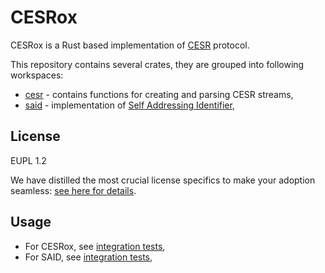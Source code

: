 # CESRox
CESRox is a Rust based implementation of [CESR](https://weboftrust.github.io/ietf-cesr/draft-ssmith-cesr.html) protocol.

This repository contains several crates, they are grouped into following workspaces:
- [cesr](https://github.com/THCLab/cesrox/tree/master/cesr) - contains functions for creating and parsing CESR streams,
- [said](https://github.com/THCLab/cesrox/tree/master/said) - implementation of [Self Addressing Identifier](https://weboftrust.github.io/ietf-said/draft-ssmith-said.html),

## License

EUPL 1.2 

We have distilled the most crucial license specifics to make your adoption seamless: [see here for details](https://github.com/THCLab/licensing).

## Usage

- For CESRox, see [integration tests](https://github.com/THCLab/cesrox/blob/master/cesr/tests/client.rs),
- For SAID, see [integration tests](https://github.com/THCLab/cesrox/tree/master/said/tests),
